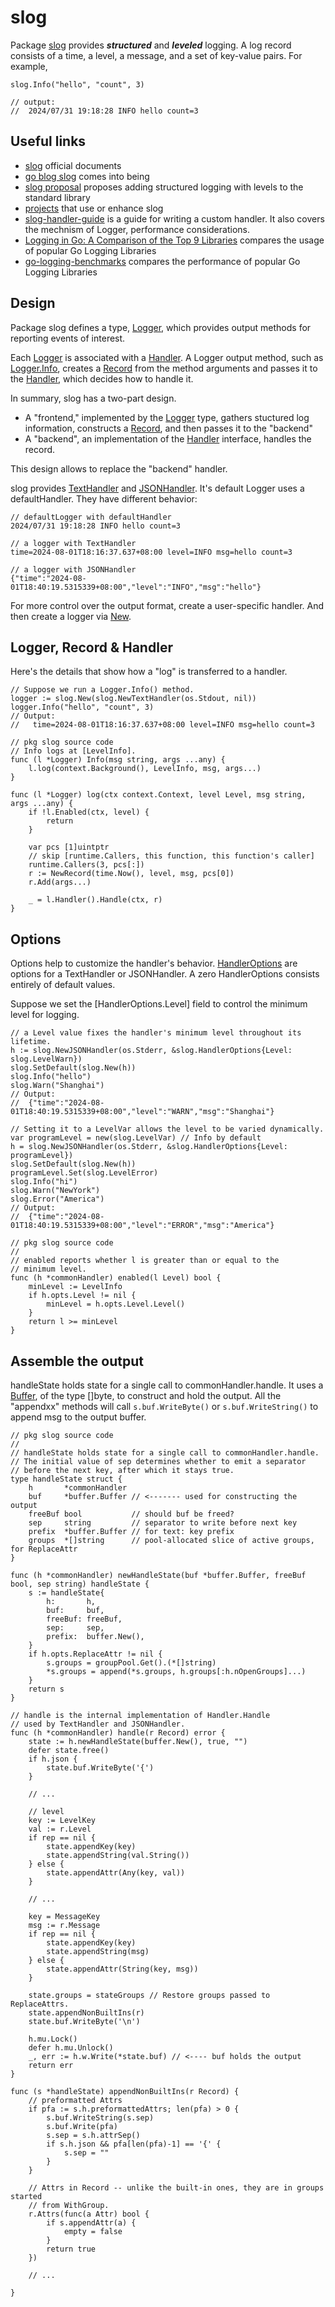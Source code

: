 slog
===

Package [slog][slog] provides ***structured*** and ***leveled*** logging.
A log record consists of a time, a level, a message, and a set
of key-value pairs. For example,

```golang
slog.Info("hello", "count", 3)

// output:
//  2024/07/31 19:18:28 INFO hello count=3 
```

Useful links
---

 - [slog][slog] official documents
 - [go blog slog][go blog slog] comes into being
 - [slog proposal][slog proposal] proposes adding structured logging with levels to the standard library
 - [projects][projects] that use or enhance slog
 - [slog-handler-guide][slog-handler-guide] is a guide for
writing a custom handler. It also covers the mechnism of
Logger, performance considerations.
 - [Logging in Go: A Comparison of the Top 9 Libraries](https://betterstack.com/community/guides/logging/best-golang-logging-libraries/)
compares the usage of popular Go Logging Libraries
 - [go-logging-benchmarks](https://github.com/betterstack-community/go-logging-benchmarks)
compares the performance of popular Go Logging Libraries

Design
---

Package slog defines a type, [Logger][Logger], which provides output methods
for reporting events of interest.

Each [Logger][Logger] is associated with a [Handler][Handler].
A Logger output method, such as [Logger.Info][Logger.Info], creates
a [Record][Record] from the method arguments and passes it to the
[Handler][Handler], which decides how to handle it.

In summary, slog has a two-part design.

 * A "frontend," implemented by the [Logger][Logger] type,
gathers stuctured log information, constructs a [Record][Record], and then
passes it to the "backend"
 * A "backend", an implementation of the [Handler][Handler]
interface, handles the record.

This design allows to replace the "backend" handler.

slog provides [TextHandler][TextHandler] and [JSONHandler][JSONHandler].
It's default Logger uses a defaultHandler. They have different behavior:

```golang
// defaultLogger with defaultHandler
2024/07/31 19:18:28 INFO hello count=3

// a logger with TextHandler
time=2024-08-01T18:16:37.637+08:00 level=INFO msg=hello count=3

// a logger with JSONHandler
{"time":"2024-08-01T18:40:19.5315339+08:00","level":"INFO","msg":"hello"}
```

For more control over the output format, create a user-specific
handler. And then create a logger via [New][New].

Logger, Record & Handler
---

Here's the details that show how a "log" is transferred to
a handler.

```golang
// Suppose we run a Logger.Info() method.
logger := slog.New(slog.NewTextHandler(os.Stdout, nil))
logger.Info("hello", "count", 3)
// Output:
//   time=2024-08-01T18:16:37.637+08:00 level=INFO msg=hello count=3

// pkg slog source code
// Info logs at [LevelInfo].
func (l *Logger) Info(msg string, args ...any) {
	l.log(context.Background(), LevelInfo, msg, args...)
}

func (l *Logger) log(ctx context.Context, level Level, msg string, args ...any) {
	if !l.Enabled(ctx, level) {
		return
	}

	var pcs [1]uintptr
	// skip [runtime.Callers, this function, this function's caller]
	runtime.Callers(3, pcs[:])
	r := NewRecord(time.Now(), level, msg, pcs[0])
	r.Add(args...)

	_ = l.Handler().Handle(ctx, r)
}
```

Options
---

Options help to customize the handler's behavior.
[HandlerOptions][HandlerOptions] are options for a TextHandler or JSONHandler. A zero HandlerOptions consists entirely of default values.

Suppose we set the [HandlerOptions.Level] field to control
the minimum level for logging.

```golang
// a Level value fixes the handler's minimum level throughout its lifetime.
h := slog.NewJSONHandler(os.Stderr, &slog.HandlerOptions{Level: slog.LevelWarn})
slog.SetDefault(slog.New(h))
slog.Info("hello")
slog.Warn("Shanghai")
// Output:
//  {"time":"2024-08-01T18:40:19.5315339+08:00","level":"WARN","msg":"Shanghai"}

// Setting it to a LevelVar allows the level to be varied dynamically.
var programLevel = new(slog.LevelVar) // Info by default
h = slog.NewJSONHandler(os.Stderr, &slog.HandlerOptions{Level: programLevel})
slog.SetDefault(slog.New(h))
programLevel.Set(slog.LevelError)
slog.Info("hi")
slog.Warn("NewYork")
slog.Error("America")
// Output:
//  {"time":"2024-08-01T18:40:19.5315339+08:00","level":"ERROR","msg":"America"}   

// pkg slog source code
//
// enabled reports whether l is greater than or equal to the
// minimum level.
func (h *commonHandler) enabled(l Level) bool {
	minLevel := LevelInfo
	if h.opts.Level != nil {
		minLevel = h.opts.Level.Level()
	}
	return l >= minLevel
}
```

Assemble the output
---

handleState holds state for a single call to commonHandler.handle.
It uses a [Buffer][Buffer], of the type []byte, to construct and
hold the output.
All the "appendxx" methods will call `s.buf.WriteByte()`
or `s.buf.WriteString()` to append msg to the output buffer.

```golang
// pkg slog source code
//
// handleState holds state for a single call to commonHandler.handle.
// The initial value of sep determines whether to emit a separator
// before the next key, after which it stays true.
type handleState struct {
	h       *commonHandler
	buf     *buffer.Buffer // <------- used for constructing the output
	freeBuf bool           // should buf be freed?
	sep     string         // separator to write before next key
	prefix  *buffer.Buffer // for text: key prefix
	groups  *[]string      // pool-allocated slice of active groups, for ReplaceAttr
}

func (h *commonHandler) newHandleState(buf *buffer.Buffer, freeBuf bool, sep string) handleState {
	s := handleState{
		h:       h,
		buf:     buf,
		freeBuf: freeBuf,
		sep:     sep,
		prefix:  buffer.New(),
	}
	if h.opts.ReplaceAttr != nil {
		s.groups = groupPool.Get().(*[]string)
		*s.groups = append(*s.groups, h.groups[:h.nOpenGroups]...)
	}
	return s
}

// handle is the internal implementation of Handler.Handle
// used by TextHandler and JSONHandler.
func (h *commonHandler) handle(r Record) error {
	state := h.newHandleState(buffer.New(), true, "")
	defer state.free()
	if h.json {
		state.buf.WriteByte('{')
	}

	// ...

	// level
	key := LevelKey
	val := r.Level
	if rep == nil {
		state.appendKey(key)
		state.appendString(val.String())
	} else {
		state.appendAttr(Any(key, val))
	}

	// ...

	key = MessageKey
	msg := r.Message
	if rep == nil {
		state.appendKey(key)
		state.appendString(msg)
	} else {
		state.appendAttr(String(key, msg))
	}

	state.groups = stateGroups // Restore groups passed to ReplaceAttrs.
	state.appendNonBuiltIns(r)
	state.buf.WriteByte('\n')

	h.mu.Lock()
	defer h.mu.Unlock()
	_, err := h.w.Write(*state.buf) // <---- buf holds the output
	return err
}

func (s *handleState) appendNonBuiltIns(r Record) {
	// preformatted Attrs
	if pfa := s.h.preformattedAttrs; len(pfa) > 0 {
		s.buf.WriteString(s.sep)
		s.buf.Write(pfa)
		s.sep = s.h.attrSep()
		if s.h.json && pfa[len(pfa)-1] == '{' {
			s.sep = ""
		}
	}

	// Attrs in Record -- unlike the built-in ones, they are in groups started
	// from WithGroup.
	r.Attrs(func(a Attr) bool {
		if s.appendAttr(a) {
			empty = false
		}
		return true
	})

	// ...

}
```

[slog]: https://pkg.go.dev/log/slog
[Logger]: https://pkg.go.dev/log/slog#Logger
[Handler]: https://pkg.go.dev/log/slog#Handler
[Record]: https://pkg.go.dev/log/slog#Record
[Logger.Info]: https://pkg.go.dev/log/slog#Logger.Info
[Buffer]: https://pkg.go.dev/log/slog/internal/buffer#Buffer
[New]: https://pkg.go.dev/log/slog#New
[JSONHandler]: https://pkg.go.dev/log/slog#JSONHandler
[TextHandler]: https://pkg.go.dev/log/slog#TextHandler
[HandlerOptions]: https://pkg.go.dev/log/slog#HandlerOptions
[slog-handler-guide]: https://golang.org/s/slog-handler-guide
[go blog slog]: https://go.dev/blog/slog
[slog proposal]: https://github.com/golang/go/issues/56345
[projects]: https://go.dev/wiki/Resources-for-slog
